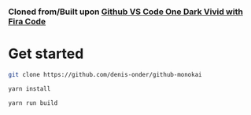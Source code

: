 ### Cloned from/Built upon [Github VS Code One Dark Vivid with Fira Code](https://github.com/ljosberinn/github-one-dark-vivid)

# Get started

```sh
git clone https://github.com/denis-onder/github-monokai

yarn install

yarn run build
```
